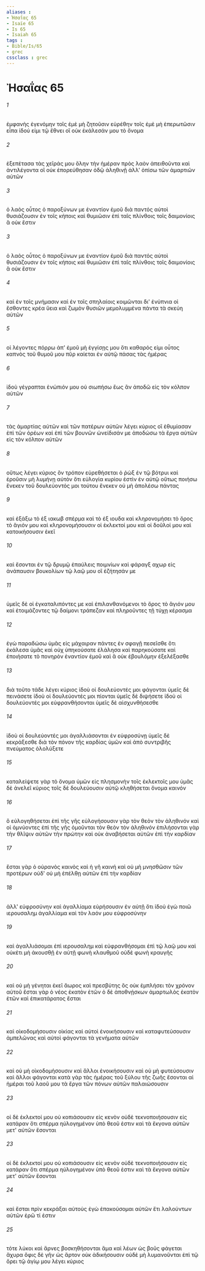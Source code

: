 ```yaml
---
aliases : 
- Ἠσαΐας 65
- Isaïe 65
- Is 65
- Isaiah 65
tags : 
- Bible/Is/65
- grec
cssclass : grec
---
```


# Ἠσαΐας 65

###### 1
ἐμφανὴς ἐγενόμην τοῖς ἐμὲ μὴ ζητοῦσιν εὑρέθην τοῖς ἐμὲ μὴ ἐπερωτῶσιν εἶπα ἰδού εἰμι τῷ ἔθνει οἳ οὐκ ἐκάλεσάν μου τὸ ὄνομα
###### 2
ἐξεπέτασα τὰς χεῖράς μου ὅλην τὴν ἡμέραν πρὸς λαὸν ἀπειθοῦντα καὶ ἀντιλέγοντα οἳ οὐκ ἐπορεύθησαν ὁδῷ ἀληθινῇ ἀλλ' ὀπίσω τῶν ἁμαρτιῶν αὐτῶν
###### 3
ὁ λαὸς οὗτος ὁ παροξύνων με ἐναντίον ἐμοῦ διὰ παντός αὐτοὶ θυσιάζουσιν ἐν τοῖς κήποις καὶ θυμιῶσιν ἐπὶ ταῖς πλίνθοις τοῖς δαιμονίοις ἃ οὐκ ἔστιν
###### 3
ὁ λαὸς οὗτος ὁ παροξύνων με ἐναντίον ἐμοῦ διὰ παντός αὐτοὶ θυσιάζουσιν ἐν τοῖς κήποις καὶ θυμιῶσιν ἐπὶ ταῖς πλίνθοις τοῖς δαιμονίοις ἃ οὐκ ἔστιν
###### 4
καὶ ἐν τοῖς μνήμασιν καὶ ἐν τοῖς σπηλαίοις κοιμῶνται δι' ἐνύπνια οἱ ἔσθοντες κρέα ὕεια καὶ ζωμὸν θυσιῶν μεμολυμμένα πάντα τὰ σκεύη αὐτῶν
###### 5
οἱ λέγοντες πόρρω ἀπ' ἐμοῦ μὴ ἐγγίσῃς μου ὅτι καθαρός εἰμι οὗτος καπνὸς τοῦ θυμοῦ μου πῦρ καίεται ἐν αὐτῷ πάσας τὰς ἡμέρας
###### 6
ἰδοὺ γέγραπται ἐνώπιόν μου οὐ σιωπήσω ἕως ἂν ἀποδῶ εἰς τὸν κόλπον αὐτῶν
###### 7
τὰς ἁμαρτίας αὐτῶν καὶ τῶν πατέρων αὐτῶν λέγει κύριος οἳ ἐθυμίασαν ἐπὶ τῶν ὀρέων καὶ ἐπὶ τῶν βουνῶν ὠνείδισάν με ἀποδώσω τὰ ἔργα αὐτῶν εἰς τὸν κόλπον αὐτῶν
###### 8
οὕτως λέγει κύριος ὃν τρόπον εὑρεθήσεται ὁ ῥὼξ ἐν τῷ βότρυι καὶ ἐροῦσιν μὴ λυμήνῃ αὐτὸν ὅτι εὐλογία κυρίου ἐστὶν ἐν αὐτῷ οὕτως ποιήσω ἕνεκεν τοῦ δουλεύοντός μοι τούτου ἕνεκεν οὐ μὴ ἀπολέσω πάντας
###### 9
καὶ ἐξάξω τὸ ἐξ ιακωβ σπέρμα καὶ τὸ ἐξ ιουδα καὶ κληρονομήσει τὸ ὄρος τὸ ἅγιόν μου καὶ κληρονομήσουσιν οἱ ἐκλεκτοί μου καὶ οἱ δοῦλοί μου καὶ κατοικήσουσιν ἐκεῖ
###### 10
καὶ ἔσονται ἐν τῷ δρυμῷ ἐπαύλεις ποιμνίων καὶ φάραγξ αχωρ εἰς ἀνάπαυσιν βουκολίων τῷ λαῷ μου οἳ ἐζήτησάν με
###### 11
ὑμεῖς δὲ οἱ ἐγκαταλιπόντες με καὶ ἐπιλανθανόμενοι τὸ ὄρος τὸ ἅγιόν μου καὶ ἑτοιμάζοντες τῷ δαίμονι τράπεζαν καὶ πληροῦντες τῇ τύχῃ κέρασμα
###### 12
ἐγὼ παραδώσω ὑμᾶς εἰς μάχαιραν πάντες ἐν σφαγῇ πεσεῖσθε ὅτι ἐκάλεσα ὑμᾶς καὶ οὐχ ὑπηκούσατε ἐλάλησα καὶ παρηκούσατε καὶ ἐποιήσατε τὸ πονηρὸν ἐναντίον ἐμοῦ καὶ ἃ οὐκ ἐβουλόμην ἐξελέξασθε
###### 13
διὰ τοῦτο τάδε λέγει κύριος ἰδοὺ οἱ δουλεύοντές μοι φάγονται ὑμεῖς δὲ πεινάσετε ἰδοὺ οἱ δουλεύοντές μοι πίονται ὑμεῖς δὲ διψήσετε ἰδοὺ οἱ δουλεύοντές μοι εὐφρανθήσονται ὑμεῖς δὲ αἰσχυνθήσεσθε
###### 14
ἰδοὺ οἱ δουλεύοντές μοι ἀγαλλιάσονται ἐν εὐφροσύνῃ ὑμεῖς δὲ κεκράξεσθε διὰ τὸν πόνον τῆς καρδίας ὑμῶν καὶ ἀπὸ συντριβῆς πνεύματος ὀλολύξετε
###### 15
καταλείψετε γὰρ τὸ ὄνομα ὑμῶν εἰς πλησμονὴν τοῖς ἐκλεκτοῖς μου ὑμᾶς δὲ ἀνελεῖ κύριος τοῖς δὲ δουλεύουσιν αὐτῷ κληθήσεται ὄνομα καινόν
###### 16
ὃ εὐλογηθήσεται ἐπὶ τῆς γῆς εὐλογήσουσιν γὰρ τὸν θεὸν τὸν ἀληθινόν καὶ οἱ ὀμνύοντες ἐπὶ τῆς γῆς ὀμοῦνται τὸν θεὸν τὸν ἀληθινόν ἐπιλήσονται γὰρ τὴν θλῖψιν αὐτῶν τὴν πρώτην καὶ οὐκ ἀναβήσεται αὐτῶν ἐπὶ τὴν καρδίαν
###### 17
ἔσται γὰρ ὁ οὐρανὸς καινὸς καὶ ἡ γῆ καινή καὶ οὐ μὴ μνησθῶσιν τῶν προτέρων οὐδ' οὐ μὴ ἐπέλθῃ αὐτῶν ἐπὶ τὴν καρδίαν
###### 18
ἀλλ' εὐφροσύνην καὶ ἀγαλλίαμα εὑρήσουσιν ἐν αὐτῇ ὅτι ἰδοὺ ἐγὼ ποιῶ ιερουσαλημ ἀγαλλίαμα καὶ τὸν λαόν μου εὐφροσύνην
###### 19
καὶ ἀγαλλιάσομαι ἐπὶ ιερουσαλημ καὶ εὐφρανθήσομαι ἐπὶ τῷ λαῷ μου καὶ οὐκέτι μὴ ἀκουσθῇ ἐν αὐτῇ φωνὴ κλαυθμοῦ οὐδὲ φωνὴ κραυγῆς
###### 20
καὶ οὐ μὴ γένηται ἐκεῖ ἄωρος καὶ πρεσβύτης ὃς οὐκ ἐμπλήσει τὸν χρόνον αὐτοῦ ἔσται γὰρ ὁ νέος ἑκατὸν ἐτῶν ὁ δὲ ἀποθνῄσκων ἁμαρτωλὸς ἑκατὸν ἐτῶν καὶ ἐπικατάρατος ἔσται
###### 21
καὶ οἰκοδομήσουσιν οἰκίας καὶ αὐτοὶ ἐνοικήσουσιν καὶ καταφυτεύσουσιν ἀμπελῶνας καὶ αὐτοὶ φάγονται τὰ γενήματα αὐτῶν
###### 22
καὶ οὐ μὴ οἰκοδομήσουσιν καὶ ἄλλοι ἐνοικήσουσιν καὶ οὐ μὴ φυτεύσουσιν καὶ ἄλλοι φάγονται κατὰ γὰρ τὰς ἡμέρας τοῦ ξύλου τῆς ζωῆς ἔσονται αἱ ἡμέραι τοῦ λαοῦ μου τὰ ἔργα τῶν πόνων αὐτῶν παλαιώσουσιν
###### 23
οἱ δὲ ἐκλεκτοί μου οὐ κοπιάσουσιν εἰς κενὸν οὐδὲ τεκνοποιήσουσιν εἰς κατάραν ὅτι σπέρμα ηὐλογημένον ὑπὸ θεοῦ ἐστιν καὶ τὰ ἔκγονα αὐτῶν μετ' αὐτῶν ἔσονται
###### 23
οἱ δὲ ἐκλεκτοί μου οὐ κοπιάσουσιν εἰς κενὸν οὐδὲ τεκνοποιήσουσιν εἰς κατάραν ὅτι σπέρμα ηὐλογημένον ὑπὸ θεοῦ ἐστιν καὶ τὰ ἔκγονα αὐτῶν μετ' αὐτῶν ἔσονται
###### 24
καὶ ἔσται πρὶν κεκράξαι αὐτοὺς ἐγὼ ἐπακούσομαι αὐτῶν ἔτι λαλούντων αὐτῶν ἐρῶ τί ἐστιν
###### 25
τότε λύκοι καὶ ἄρνες βοσκηθήσονται ἅμα καὶ λέων ὡς βοῦς φάγεται ἄχυρα ὄφις δὲ γῆν ὡς ἄρτον οὐκ ἀδικήσουσιν οὐδὲ μὴ λυμανοῦνται ἐπὶ τῷ ὄρει τῷ ἁγίῳ μου λέγει κύριος
